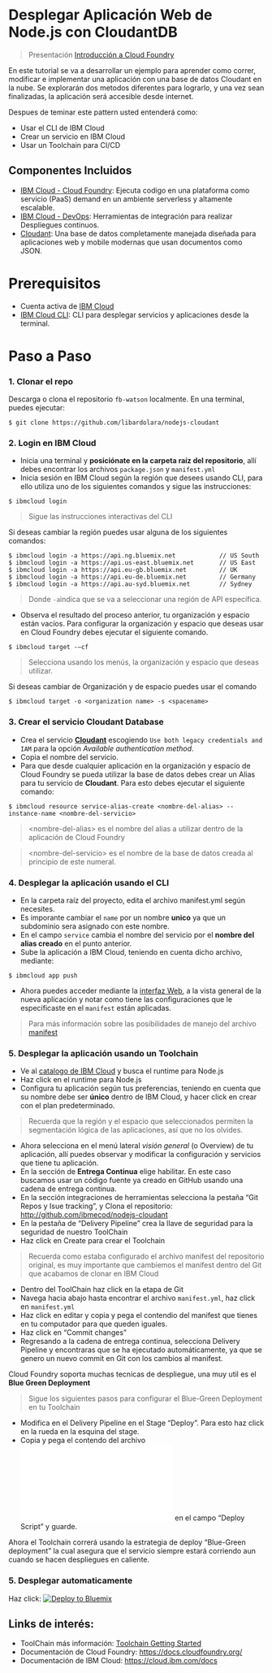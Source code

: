 # Desplegar Aplicación Web de Node.js con CloudantDB

> Presentación [Introducción a Cloud Foundry](https://ibm.box.com/v/cf-ppt)

En este tutorial se va a desarrollar un ejemplo para aprender como correr, modificar e implementar una aplicación con una base de datos Cloudant en la nube. Se explorarán dos metodos diferentes para lograrlo, y una vez sean finalizadas, la aplicación será accesible desde internet. 

Despues de teminar este pattern usted entenderá como: 

* Usar el CLI de IBM Cloud
* Crear un servicio en IBM Cloud
* Usar un Toolchain para CI/CD

## Componentes Incluidos

* [IBM Cloud - Cloud Foundry](https://cloud.ibm.com/cloudfoundry/overview): Ejecuta codigo en una plataforma como servicio (PaaS) demand en un ambiente serverless y altamente escalable.
* [IBM Cloud - DevOps](https://cloud.ibm.com/devops/getting-started): Herramientas de integración para realizar Despliegues continuos.
* [Cloudant](https://cloud.ibm.com/catalog/services/cloudant): Una base de datos completamente manejada diseñada para aplicaciones web y mobile modernas que usan documentos como JSON.

# Prerequisitos

* Cuenta activa de [IBM Cloud](https://cloud.ibm.com)
* [IBM Cloud CLI](https://cloud.ibm.com/docs/cli/reference/ibmcloud?topic=cloud-cli-install-ibmcloud-cli#install_use): CLI para desplegar servicios y aplicaciones desde la terminal.

# Paso a Paso

### 1. Clonar el repo

Descarga o clona el repositorio `fb-watson` localmente. 
En una terminal, puedes ejecutar:

```
$ git clone https://github.com/libardolara/nodejs-cloudant
```

### 2. Login en IBM Cloud

*	Inicia una terminal y **posiciónate en la carpeta raíz del repositorio**, allí debes encontrar los archivos `package.json` y `manifest.yml`
*	Inicia sesión en IBM Cloud según la región que desees usando CLI, para ello utiliza uno de los siguientes comandos y sigue las instrucciones: 

```
$ ibmcloud login
```
> Sigue las instrucciones interactivas del CLI

Si deseas cambiar la región puedes usar alguna de los siguientes comandos:

```
$ ibmcloud login -a https://api.ng.bluemix.net            // US South
$ ibmcloud login -a https://api.us-east.bluemix.net       // US East
$ ibmcloud login -a https://api.eu-gb.bluemix.net         // UK
$ ibmcloud login -a https://api.eu-de.bluemix.net         // Germany
$ ibmcloud login -a https://api.au-syd.bluemix.net        // Sydney
```
> Donde `-a`indica que se va a seleccionar una región de API específica.

*	Observa el resultado del proceso anterior, tu organización y espacio están vacíos. Para configurar la organización y espacio que deseas usar en Cloud Foundry debes ejecutar el siguiente comando.

```
$ ibmcloud target -–cf
```
> Selecciona usando los menús, la organización y espacio que deseas utilizar.

Si deseas cambiar de Organización y de espacio puedes usar el comando

```
$ ibmcloud target -o <organization name> -s <spacename>
```

### 3. Crear el servicio Cloudant Database

* Crea el servicio [**Cloudant**](https://cloud.ibm.com/catalog/services/cloudant) escogiendo `Use both legacy credentials and IAM` para la opción _Available authentication method_. 
* Copia el nombre del servicio.
* Para que desde cualquier aplicación en la organización y espacio de Cloud Foundry se pueda utilizar la base de datos debes crear un Alias para tu servicio de **Cloudant**. Para esto debes ejecutar el siguiente comando:

```
$ ibmcloud resource service-alias-create <nombre-del-alias> --instance-name <nombre-del-servicio>
```
> \<nombre-del-alias\> es el nombre del alias a utilizar dentro de la aplicación de Cloud Foundry

>	\<nombre-del-servicio\> es el nombre de la base de datos creada al principio de este numeral.

### 4. Desplegar la aplicación usando el CLI

*	En la carpeta raíz del proyecto, edita el archivo manifest.yml según necesites. 
* Es imporante cambiar el `name` por un nombre **unico** ya que un subdominio sera asignado con este nombre.
* En el campo `service` cambia el nombre del servicio por el **nombre del alias creado** en el punto anterior.
* Sube la aplicación a IBM Cloud, teniendo en cuenta dicho archivo, mediante: 

```
$ ibmcloud app push 
```

*	Ahora puedes acceder mediante la [interfaz Web](https://cloud.ibm.com/resources), a la vista general de la nueva aplicación y notar como tiene las configuraciones que le especificaste en el `manifest` están aplicadas.
> Para más información sobre las posibilidades de manejo del archivo [manifest](https://docs.cloudfoundry.org/devguide/deploy-apps/manifest.html)

### 5. Desplegar la aplicación usando un Toolchain

* Ve al [catalogo de IBM Cloud](https://cloud.ibm.com/catalog?search=runtime) y busca el runtime para Node.js
* Haz click en el runtime para Node.js
*	Configura tu aplicación según tus preferencias, teniendo en cuenta que su nombre debe ser **único** dentro de IBM Cloud, y hacer click en crear con el plan predeterminado. 
> Recuerda que la región y el espacio que seleccionados permiten la segmentación lógica de las aplicaciones, así que no los olvides.
*	Ahora selecciona en el menú lateral _visión general_ (o Overview) de tu aplicación, allí puedes observar y modificar la configuración y servicios que tiene tu aplicación.
* En la sección de **Entrega Continua** elige habilitar. En este caso buscamos usar un código fuente ya creado en GitHub usando una cadena de entrega continua.
* En la sección integraciones de herramientas selecciona la pestaña “Git Repos y Isue tracking”, y Clona el repositorio:
http://github.com/ibmecod/nodejs-cloudant
* En la pestaña de “Delivery Pipeline” crea la llave de seguridad para la seguridad de nuestro ToolChain
* Haz click en Create para crear el Toolchain
> Recuerda como estaba configurado el archivo manifest del repositorio original, es muy importante que cambiemos el manifest dentro del Git que acabamos de clonar en IBM Cloud
* Dentro del ToolChain haz click en la etapa de Git
* Navega hacia abajo hasta encontrar el archivo `manifest.yml`, haz click en `manifest.yml`
* Haz click en editar y copia y pega el contendio del manifest que tienes en tu computador para que queden iguales. 
* Haz click en “Commit changes”
* Regresando a la cadena de entrega continua, selecciona Delivery Pipeline y encontraras que se ha ejecutado automáticamente, ya que se genero un nuevo commit en Git con los cambios al manifest.

Cloud Foundry soporta muchas tecnicas de despliegue, una muy util es el **Blue Green Deployment**
> Sigue los siguientes pasos para configurar el Blue-Green Deployment en tu Toolchain

* Modifica en el Delivery Pipeline en el Stage “Deploy”. Para esto haz click en la rueda en la esquina del stage.
* Copia y pega el contendo del archivo ![](blue-green.txt) en el campo “Deploy Script” y guarde.

Ahora el Toolchain correrá usando la estrategia de deploy “Blue-Green deployment” la cual asegura que el servicio siempre estará corriendo aun cuando se hacen despliegues en caliente.

### 5. Desplegar automaticamente

Haz click:
[![Deploy to Bluemix](https://cloud.ibm.com/devops/setup/deploy/button.png)](https://cloud.ibm.com/devops/setup/deploy?repository=https://github.com/libardolara/nodejs-cloudant)


## Links de interés:
*	ToolChain más información: [Toolchain Getting Started](https://cloud.ibm.com/docs/services/ContinuousDelivery/toolchains_working.html#toolchains_getting_started)
*	Documentación de Cloud Foundry: https://docs.cloudfoundry.org/ 
*	Documentación de IBM Cloud: https://cloud.ibm.com/docs 
